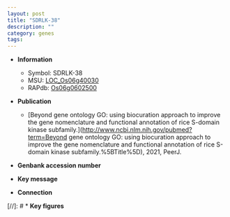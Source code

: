 ```yaml
---
layout: post
title: "SDRLK-38"
description: ""
category: genes
tags: 
---
```


* **Information**  
    + Symbol: SDRLK-38  
    + MSU: [LOC_Os06g40030](http://rice.uga.edu/cgi-bin/ORF_infopage.cgi?orf=LOC_Os06g40030)  
    + RAPdb: [Os06g0602500](https://rapdb.dna.affrc.go.jp/locus/?name=Os06g0602500)  

* **Publication**  
    + [Beyond gene ontology GO: using biocuration approach to improve the gene nomenclature and functional annotation of rice S-domain kinase subfamily.](http://www.ncbi.nlm.nih.gov/pubmed?term=Beyond gene ontology GO: using biocuration approach to improve the gene nomenclature and functional annotation of rice S-domain kinase subfamily.%5BTitle%5D), 2021, PeerJ.

* **Genbank accession number**  

* **Key message**  

* **Connection**  

[//]: # * **Key figures**  


